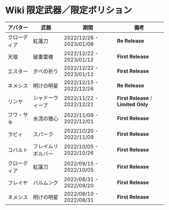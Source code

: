 # Wiki 限定武器／限定ボリション

| アバター | 武器 | 期間 | 備考 |
| --- | --- | --- | --- |
| クローディア | 紅蓮刀 | 2022/12/26 - 2023/01/06 | **Re Release** |
| 天琅 | 破重雷槍 | 2022/12/22 - 2023/01/12 | **First Release** |
| エスター | 夕べの祈り | 2022/12/22 - 2023/01/12 | **First Release** |
| ネメシス | 明けの明星 | 2022/12/15 - 2022/12/26 | **Re Release** |
| リンヤ | シャドーウィーブ | 2022/11/22 - 2022/12/21 | **First Release** / **Limited Only** |
| フワ・サキ | 水流の徹心 | 2022/11/09 - 2022/12/01 | **First Release** |
| ラビィ | スパーク | 2022/10/20 - 2022/11/09 | **First Release** |
| コバルト | フレイムリボルバー | 2022/10/05 - 2022/10/26 | **First Release** |
| クローディア | 紅蓮刀 | 2022/09/15 - 2022/10/05 | **First Release** |
| フレイヤ | バルムンク | 2022/08/31 - 2022/09/20 | **First Release** |
| ネメシス | 明けの明星 | 2022/08/10 - 2022/08/31 | **First Release** |
